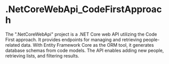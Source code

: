 # .NetCoreWebApi_CodeFirstApproach
The ".NetCoreWebApi" project is a .NET Core web API utilizing the Code First approach. It provides endpoints for managing and retrieving people-related data. With Entity Framework Core as the ORM tool, it generates database schemas from code models. The API enables adding new people, retrieving lists, and filtering results.
